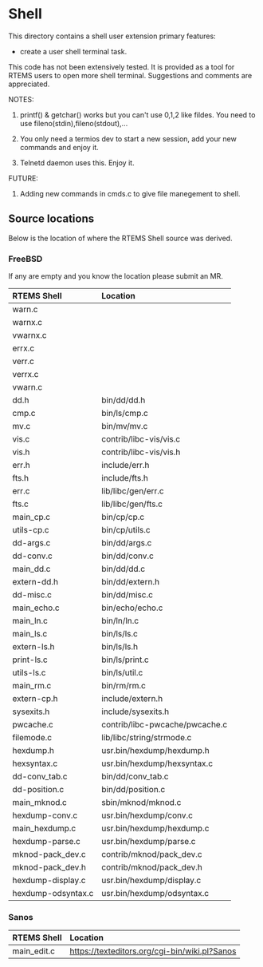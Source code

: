 # Shell

This directory contains a shell user extension
primary features:

- create a user shell terminal task.

This code has not been extensively tested. It is provided as a tool
for RTEMS users to open more shell terminal.
Suggestions and comments are appreciated.

NOTES:

1. printf() & getchar() works but you can't use
   0,1,2 like fildes. You need to use fileno(stdin),fileno(stdout),...

2. You only need a termios dev to start a new session, add your new commands
   and enjoy it.

3. Telnetd daemon uses this.
   Enjoy it.

FUTURE:

1. Adding new commands in cmds.c to give file manegement to shell.

## Source locations

Below is the location of where the RTEMS Shell source was derived.

### FreeBSD

If any are empty and you know the location please submit an MR.

| RTEMS Shell        | Location                       |
| :----------------- | :----------------------------- |
| warn.c             |                                |
| warnx.c            |                                |
| vwarnx.c           |                                |
| errx.c             |                                |
| verr.c             |                                |
| verrx.c            |                                |
| vwarn.c            |                                |
| dd.h               | bin/dd/dd.h                    |
| cmp.c              | bin/ls/cmp.c                   |
| mv.c               | bin/mv/mv.c                    |
| vis.c              | contrib/libc-vis/vis.c         |
| vis.h              | contrib/libc-vis/vis.h         |
| err.h              | include/err.h                  |
| fts.h              | include/fts.h                  |
| err.c              | lib/libc/gen/err.c             |
| fts.c              | lib/libc/gen/fts.c             |
| main_cp.c          | bin/cp/cp.c                    |
| utils-cp.c         | bin/cp/utils.c                 |
| dd-args.c          | bin/dd/args.c                  |
| dd-conv.c          | bin/dd/conv.c                  |
| main_dd.c          | bin/dd/dd.c                    |
| extern-dd.h        | bin/dd/extern.h                |
| dd-misc.c          | bin/dd/misc.c                  |
| main_echo.c        | bin/echo/echo.c                |
| main_ln.c          | bin/ln/ln.c                    |
| main_ls.c          | bin/ls/ls.c                    |
| extern-ls.h        | bin/ls/ls.h                    |
| print-ls.c         | bin/ls/print.c                 |
| utils-ls.c         | bin/ls/util.c                  |
| main_rm.c          | bin/rm/rm.c                    |
| extern-cp.h        | include/extern.h               |
| sysexits.h         | include/sysexits.h             |
| pwcache.c          | contrib/libc-pwcache/pwcache.c |
| filemode.c         | lib/libc/string/strmode.c      |
| hexdump.h          | usr.bin/hexdump/hexdump.h      |
| hexsyntax.c        | usr.bin/hexdump/hexsyntax.c    |
| dd-conv_tab.c      | bin/dd/conv_tab.c              |
| dd-position.c      | bin/dd/position.c              |
| main_mknod.c       | sbin/mknod/mknod.c             |
| hexdump-conv.c     | usr.bin/hexdump/conv.c         |
| main_hexdump.c     | usr.bin/hexdump/hexdump.c      |
| hexdump-parse.c    | usr.bin/hexdump/parse.c        |
| mknod-pack_dev.c   | contrib/mknod/pack_dev.c       |
| mknod-pack_dev.h   | contrib/mknod/pack_dev.h       |
| hexdump-display.c  | usr.bin/hexdump/display.c      |
| hexdump-odsyntax.c | usr.bin/hexdump/odsyntax.c     |

### Sanos

| RTEMS Shell | Location                                      |
| :---------- | :-------------------------------------------- |
| main_edit.c | https://texteditors.org/cgi-bin/wiki.pl?Sanos |
